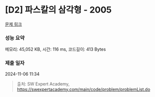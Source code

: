 # [D2] 파스칼의 삼각형 - 2005 

[문제 링크](https://swexpertacademy.com/main/code/problem/problemDetail.do?contestProbId=AV5P0-h6Ak4DFAUq) 

### 성능 요약

메모리: 45,052 KB, 시간: 116 ms, 코드길이: 413 Bytes

### 제출 일자

2024-11-06 11:34



> 출처: SW Expert Academy, https://swexpertacademy.com/main/code/problem/problemList.do